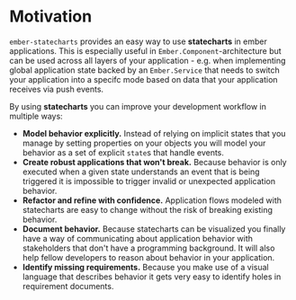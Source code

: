 # Motivation

`ember-statecharts` provides an easy way to use <strong>statecharts</strong> in ember applications. 
This is especially useful in `Ember.Component`-architecture but can be used across all layers of your application - e.g. when implementing global application state backed by an `Ember.Service` that needs to switch your application into a specifc mode based on data that your application receives via push events.

By using <strong>statecharts</strong> you can improve your development workflow in multiple ways:

* <strong>Model behavior explicitly.</strong> Instead of relying on implicit states that you manage by setting properties on your objects you will model your behavior as a set of explicit `state`s that handle events. 
* <strong>Create robust applications that won't break.</strong> Because behavior is only executed when a given state understands an event that is being triggered it is impossible to trigger invalid or unexpected application behavior.
* <strong>Refactor and refine with confidence.</strong> Application flows modeled with statecharts are easy to change without the risk of breaking existing behavior.
* <strong>Document behavior.</strong> Because statecharts can be visualized you finally have a way of communicating about application behavior with stakeholders that don't have a programming background. It will also help fellow developers to reason about behavior in your application.
* <strong>Identify missing requirements.</strong> Because you make use of a visual language that describes behavior it gets very easy to identify holes in requirement documents.